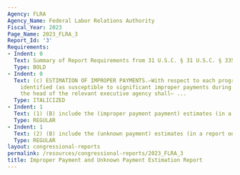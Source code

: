 ```yaml
---
Agency: FLRA
Agency_Name: Federal Labor Relations Authority
Fiscal_Year: 2023
Page_Name: 2023_FLRA_3
Report_Id: '3'
Requirements:
- Indent: 0
  Text: Summary of Report Requirements from 31 U.S.C. § 31 U.S.C. § 3352(c)
  Type: BOLD
- Indent: 0
  Text: (c) ESTIMATION OF IMPROPER PAYMENTS.—With respect to each program and activity
    identified (as susceptible to significant improper payments during the risk assessment)
    the head of the relevant executive agency shall— ...
  Type: ITALICIZED
- Indent: 1
  Text: (1) (B) include the (improper payment payment) estimates (in a report on paymentaccuracy.gov)...
  Type: REGULAR
- Indent: 1
  Text: (2) (B) include the (unknown payment) estimates (in a report on paymentaccuracy.gov)
  Type: REGULAR
layout: congressional-reports
permalink: /resources/congressional-reports/2023_FLRA_3
title: Improper Payment and Unknown Payment Estimation Report
---
```

